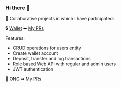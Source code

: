 ### Hi there 👋

<!--
**diego-balde/diego-balde** is a ✨ _special_ ✨ repository because its `README.md` (this file) appears on your GitHub profile.

Here are some ideas to get you started:

- 🔭 I’m currently working on ...
- 🌱 I’m currently learning ...
- 👯 I’m looking to collaborate on ...
- 🤔 I’m looking for help with ...
- 💬 Ask me about ...
- 📫 How to reach me: ...
- 😄 Pronouns: ...
- ⚡ Fun fact: ...
-->

🤝 Collaborative projects in which I have participated:

💲 [Wallet](https://github.com/emmanuelranone/AlkemyWallet) ➡ [My PRs](https://github.com/emmanuelranone/AlkemyWallet/pulls?q=is%3Apr+is%3Amerged+author%3Adiego-balde+)

Features:
- CRUD operations for users entity
- Create wallet account
- Deposit, transfer and log transactions
- Role based Web API with regular and admin users
- JWT authentication

🙌 [ONG](https://github.com/alkemyTech/OT280-server/tree/develop) ➡ [My PRs](https://github.com/alkemyTech/OT280-server/pulls?q=is%3Apr+is%3Amerged+author%3Adiego-balde+)

